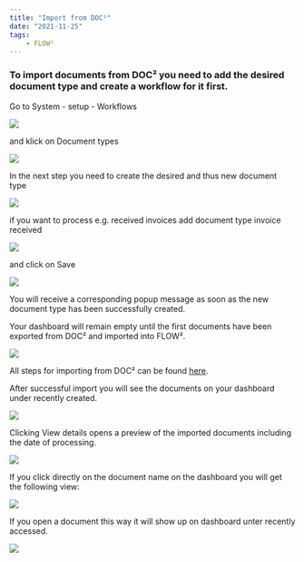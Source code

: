```yaml
---
title: "Import from DOC²"
date: "2021-11-25"
tags: 
    - FLOW²
---
```


### To import documents from DOC² you need to add the desired document type and create a workflow for it first.

Go to System - setup - Workflows

![](/_images/doc2/FLOW²_Workflows_Document-types-1024x585.png)

and klick on Document types

![](/_images/doc2/FLOW²_Document-Types-1-1024x586.png)

In the next step you need to create the desired and thus new document type

![](/_images/doc2/FLOW²_create-document-type-1024x569.png)

if you want to process e.g. received invoices add document type invoice received

![](/_images/doc2/FLOW²_create-document_invoice-received-1024x585.png)

and click on Save

![](/_images/doc2/FLOW²_document-type-created-successfully-1024x586.png)

You will receive a corresponding popup message as soon as the new document type has been successfully created.

Your dashboard will remain empty until the first documents have been exported from DOC² and imported into FLOW².

![](/_images/doc2/FLOW²_Dashboard-empty-1024x586.png)

All steps for importing from DOC² can be found [here](/doc2/doc2app/settings/export/export-to-flow2/).

After successful import you will see the documents on your dashboard under recently created.

![](/_images/doc2/FLOW²_Dashboard-with-imported-documents-1024x585.png)

Clicking View details opens a preview of the imported documents including the date of processing.

![](/_images/doc2/FLOW²_recently-created_preview-1024x586.png)

If you click directly on the document name on the dashboard you will get the following view:

![](/_images/doc2/FLOW²_Preview-of-document-1024x584.png)

If you open a document this way it will show up on dashboard unter recently accessed.

![](/_images/doc2/FLOW²_Dashboard_Documents-recently-accessed-1024x586.png)
